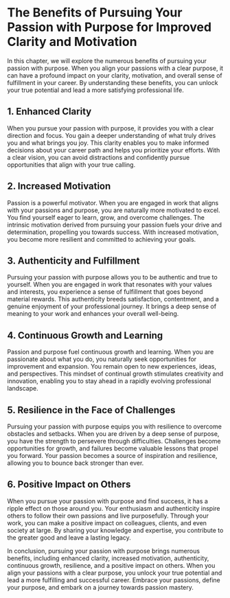 # The Benefits of Pursuing Your Passion with Purpose for Improved Clarity and Motivation

In this chapter, we will explore the numerous benefits of pursuing your passion with purpose. When you align your passions with a clear purpose, it can have a profound impact on your clarity, motivation, and overall sense of fulfillment in your career. By understanding these benefits, you can unlock your true potential and lead a more satisfying professional life.

## 1\. Enhanced Clarity

When you pursue your passion with purpose, it provides you with a clear direction and focus. You gain a deeper understanding of what truly drives you and what brings you joy. This clarity enables you to make informed decisions about your career path and helps you prioritize your efforts. With a clear vision, you can avoid distractions and confidently pursue opportunities that align with your true calling.

## 2\. Increased Motivation

Passion is a powerful motivator. When you are engaged in work that aligns with your passions and purpose, you are naturally more motivated to excel. You find yourself eager to learn, grow, and overcome challenges. The intrinsic motivation derived from pursuing your passion fuels your drive and determination, propelling you towards success. With increased motivation, you become more resilient and committed to achieving your goals.

## 3\. Authenticity and Fulfillment

Pursuing your passion with purpose allows you to be authentic and true to yourself. When you are engaged in work that resonates with your values and interests, you experience a sense of fulfillment that goes beyond material rewards. This authenticity breeds satisfaction, contentment, and a genuine enjoyment of your professional journey. It brings a deep sense of meaning to your work and enhances your overall well-being.

## 4\. Continuous Growth and Learning

Passion and purpose fuel continuous growth and learning. When you are passionate about what you do, you naturally seek opportunities for improvement and expansion. You remain open to new experiences, ideas, and perspectives. This mindset of continual growth stimulates creativity and innovation, enabling you to stay ahead in a rapidly evolving professional landscape.

## 5\. Resilience in the Face of Challenges

Pursuing your passion with purpose equips you with resilience to overcome obstacles and setbacks. When you are driven by a deep sense of purpose, you have the strength to persevere through difficulties. Challenges become opportunities for growth, and failures become valuable lessons that propel you forward. Your passion becomes a source of inspiration and resilience, allowing you to bounce back stronger than ever.

## 6\. Positive Impact on Others

When you pursue your passion with purpose and find success, it has a ripple effect on those around you. Your enthusiasm and authenticity inspire others to follow their own passions and live purposefully. Through your work, you can make a positive impact on colleagues, clients, and even society at large. By sharing your knowledge and expertise, you contribute to the greater good and leave a lasting legacy.

In conclusion, pursuing your passion with purpose brings numerous benefits, including enhanced clarity, increased motivation, authenticity, continuous growth, resilience, and a positive impact on others. When you align your passions with a clear purpose, you unlock your true potential and lead a more fulfilling and successful career. Embrace your passions, define your purpose, and embark on a journey towards passion mastery.
